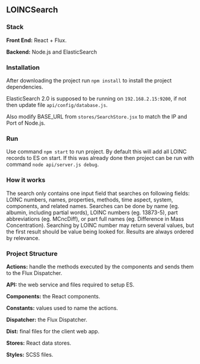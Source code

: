 ## LOINCSearch
### Stack
**Front End:** React + Flux.

**Backend:** Node.js and ElasticSearch

### Installation
After downloading the project run `npm install` to install the project dependencies.

ElasticSearch 2.0 is supposed to be running on `192.168.2.15:9200`, if not then update file `api/config/database.js`.

Also modify BASE_URL from `stores/SearchStore.jsx` to match the IP and Port of Node.js.

### Run
Use command `npm start` to run project. By default this will add all LOINC records to ES on start. If this was already done then project can be run with command `node api/server.js debug`.

### How it works
The search only contains one input field that searches on following fields: LOINC numbers, names, properties, methods, time aspect, system, components, and related names. Searches can be done by name (eg. albumin, including partial words), LOINC numbers (eg. 13873-5), part abbreviations (eg. MCncDiff), or part full names (eg. Difference in Mass Concentration). Searching by LOINC number may return several values, but the first result should be value being looked for. Results are always ordered by relevance.

### Project Structure
**Actions:** handle the methods executed by the components and sends them to the Flux Dispatcher.

**API:** the web service and files required to setup ES.

**Components:** the React components.

**Constants:** values used to name the actions.

**Dispatcher:** the Flux Dispatcher.

**Dist:** final files for the client web app.

**Stores:** React data stores.

**Styles:** SCSS files.
